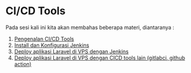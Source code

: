# CI/CD Tools

Pada sesi kali ini kita akan membahas beberapa materi, diantaranya :
1. [Pengenalan CI/CD Tools](https://github.com/agung3wi/panduan-kelasdevops-v3/tree/main/sesi%206/1.%20Pengenalan%20CICD%20Tools)
2. [Install dan Konfigurasi Jenkins](https://github.com/agung3wi/panduan-kelasdevops-v3/tree/main/sesi%206/2.%20Install%20dan%20Konfigurasi%20Jenkins)
3. [Deploy aplikasi Laravel di VPS dengan Jenkins](https://github.com/agung3wi/panduan-kelasdevops-v3/tree/main/sesi%206/3.%20Deploy%20aplikasi%20Laravel%20di%20VPS%20dengan%20Jenkins)
4. [Deploy aplikasi Laravel di VPS dengan CICD tools lain (gitlabci, github action)](https://github.com/agung3wi/panduan-kelasdevops-v3/tree/main/sesi%206/4.%20%20Deploy%20aplikasi%20Laravel%20di%20VPS%20dengan%20CICD%20tools%20lain%20(gitlabci%2C%20github%20action))
